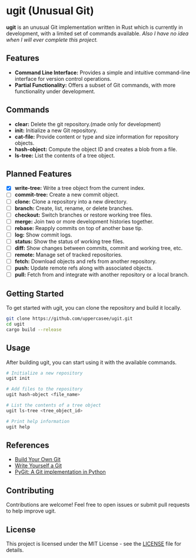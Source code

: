 # ugit (Unusual Git)

**ugit** is an unusual Git implementation written in Rust which is currently in development, with a limited set of commands available. 
*Also I have no idea when I will ever complete this project.*

## Features
- **Command Line Interface:** Provides a simple and intuitive command-line interface for version control operations.
- **Partial Functionality:** Offers a subset of Git commands, with more functionality under development.

## Commands
- **clear:** Delete the git repository.(made only for development)
- **init:** Initialize a new Git repository.
- **cat-file:** Provide content or type and size information for repository objects. 
- **hash-object:** Compute the object ID and creates a blob from a file.
- **ls-tree:** List the contents of a tree object.

## Planned Features
- [x] **write-tree:** Write a tree object from the current index.
- [ ] **commit-tree:** Create a new commit object.
- [ ] **clone:** Clone a repository into a new directory.
- [ ] **branch:** Create, list, rename, or delete branches.
- [ ] **checkout:** Switch branches or restore working tree files.
- [ ] **merge:** Join two or more development histories together.
- [ ] **rebase:** Reapply commits on top of another base tip.
- [ ] **log:** Show commit logs.
- [ ] **status:** Show the status of working tree files.
- [ ] **diff:** Show changes between commits, commit and working tree, etc.
- [ ] **remote:** Manage set of tracked repositories.
- [ ] **fetch:** Download objects and refs from another repository.
- [ ] **push:** Update remote refs along with associated objects.
- [ ] **pull:** Fetch from and integrate with another repository or a local branch.

## Getting Started
To get started with ugit, you can clone the repository and build it locally. 

```bash
git clone https://github.com/uppercasee/ugit.git
cd ugit
cargo build --release
```

## Usage
After building ugit, you can start using it with the available commands. 

```bash
# Initialize a new repository
ugit init

# Add files to the repository
ugit hash-object <file_name>

# List the contents of a tree object
ugit ls-tree <tree_object_id>

# Print help information
ugit help
```

## References
- [Build Your Own Git](https://github.com/codecrafters-io/build-your-own-git)
- [Write Yourself a Git](https://wyag.thb.lt/)
- [PyGit: A Git implementation in Python](https://benhoyt.com/writings/pygit/)

## Contributing
Contributions are welcome! Feel free to open issues or submit pull requests to help improve ugit.

## License
This project is licensed under the MIT License - see the [LICENSE](LICENSE) file for details.

